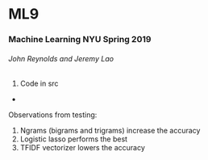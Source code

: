 # ML9
### Machine Learning NYU Spring 2019 
###### John Reynolds and Jeremy Lao

1. Code in src
  - 

Observations from testing: 
  1.    Ngrams (bigrams and trigrams) increase the accuracy 
  2.    Logistic lasso performs the best
  3.    TFIDF vectorizer lowers the accuracy
